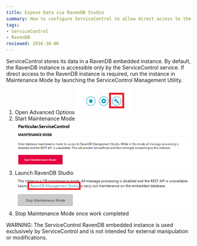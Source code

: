 ```yaml
---
title: Expose Data via RavenDB Studio
summary: How to configure ServiceControl to allow direct access to the embedded RavenDB instance.
tags:
- ServiceControl
- RavenDB
reviewed: 2016-10-06
---
```


ServiceControl stores its data in a RavenDB embedded instance. By default, the RavenDB instance is accessible only by the ServiceControl service. If direct access to the RavenDB instance is required, run the instance in Maintenance Mode by launching the ServiceControl Management Utility.

1. Open Advanced Options
![](managementutil-advancedoptions.png)
1. Start Maintenance Mode
![](managementutil-maintenancemode.png 'width=500')
1. Launch RavenDB Studio
![](managementutil-launchstudio.png 'width=500')
1. Stop Maintenance Mode once work completed


WARNING: The ServiceControl RavenDB embedded instance is used exclusively by ServiceControl and is not intended for external manipulation or modifications.
